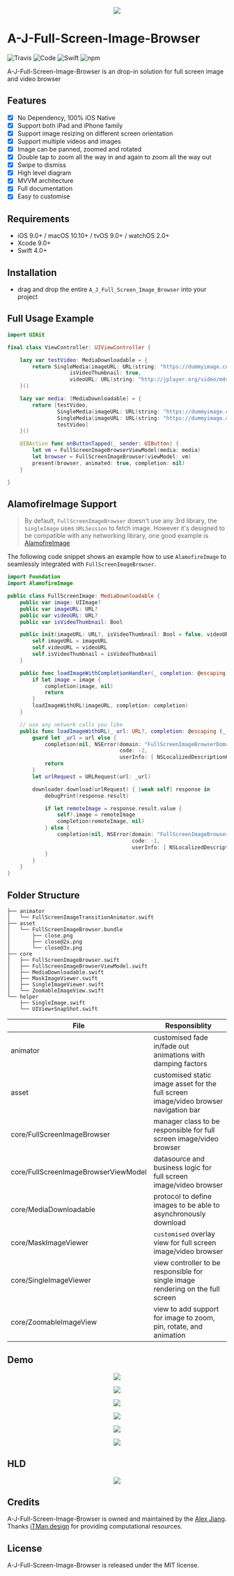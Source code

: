 <p align="center">
    <img src="https://github.com/pigfly/A_J_Full_Screen_Image_Browser/blob/master/assets/logo.png?raw=true">
</p>

# A-J-Full-Screen-Image-Browser

![Travis](https://img.shields.io/travis/USER/REPO.svg)
![Code](https://img.shields.io/badge/code-%E2%98%85%E2%98%85%E2%98%85%E2%98%85%E2%98%85-brightgreen.svg)
![Swift](https://img.shields.io/badge/Swift-%3E%3D%203.1-orange.svg)
![npm](https://img.shields.io/npm/l/express.svg)

A-J-Full-Screen-Image-Browser is an drop-in solution for full screen image and video browser

## Features

- [x] No Dependency, 100% iOS Native
- [x] Support both iPad and iPhone family
- [x] Support image resizing on different screen orientation
- [x] Support multiple videos and images
- [x] Image can be panned, zoomed and rotated
- [x] Double tap to zoom all the way in and again to zoom all the way out
- [x] Swipe to dismiss
- [x] High level diagram
- [x] MVVM architecture
- [x] Full documentation
- [x] Easy to customise

## Requirements

- iOS 9.0+ / macOS 10.10+ / tvOS 9.0+ / watchOS 2.0+
- Xcode 9.0+
- Swift 4.0+

## Installation

- drag and drop the entire `A_J_Full_Screen_Image_Browser` into your project

## Full Usage Example

```swift
import UIKit

final class ViewController: UIViewController {

    lazy var testVideo: MediaDownloadable = {
        return SingleMedia(imageURL: URL(string: "https://dummyimage.com/600&text=thumbnail")!,
                    isVideoThumbnail: true,
                    videoURL: URL(string: "http://jplayer.org/video/m4v/Big_Buck_Bunny_Trailer.m4v")!)
    }()

    lazy var media: [MediaDownloadable] = {
        return [testVideo,
                SingleMedia(imageURL: URL(string: "https://dummyimage.com/300")!),
                SingleMedia(imageURL: URL(string: "https://dummyimage.com/600")!),
                testVideo]
    }()

    @IBAction func onButtonTapped(_ sender: UIButton) {
        let vm = FullScreenImageBrowserViewModel(media: media)
        let browser = FullScreenImageBrowser(viewModel: vm)
        present(browser, animated: true, completion: nil)
    }

}
```

## AlamofireImage Support

> By default, `FullScreenImageBrowser` doesn't use any 3rd library, the `SingleImage` uses `URLSession` to fetch image. However it's designed to be compatible with any networking library, one good example is [AlamofireImage](https://github.com/Alamofire/AlamofireImage)

The following code snippet shows an example how to use `AlamofireImage` to seamlessly integrated with `FullScreenImageBrowser`.

```swift
import Foundation
import AlamofireImage

public class FullScreenImage: MediaDownloadable {
    public var image: UIImage?
    public var imageURL: URL?
    public var videoURL: URL?
    public var isVideoThumbnail: Bool

    public init(imageURL: URL?, isVideoThumbnail: Bool = false, videoURL: URL? = nil) {
        self.imageURL = imageURL
        self.videoURL = videoURL
        self.isVideoThumbnail = isVideoThumbnail
    }

    public func loadImageWithCompletionHandler(_ completion: @escaping (UIImage?, NSError?) -> Void) {
        if let image = image {
            completion(image, nil)
            return
        }
        loadImageWithURL(imageURL, completion: completion)
    }

    // use any network calls you like
    public func loadImageWithURL(_ url: URL?, completion: @escaping (_ image: UIImage?, _ error: NSError?) -> Void) {
        guard let _url = url else {
            completion(nil, NSError(domain: "FullScreenImageBrowserDomain",
                                    code: -2,
                                    userInfo: [ NSLocalizedDescriptionKey: "Image URL not found."]))
            return
        }
        let urlRequest = URLRequest(url: _url)

        downloader.download(urlRequest) { [weak self] response in
            debugPrint(response.result)

            if let remoteImage = response.result.value {
                self?.image = remoteImage
                completion(remoteImage, nil)
            } else {
                completion(nil, NSError(domain: "FullScreenImageBrowserDomain",
                                        code: -1,
                                        userInfo: [ NSLocalizedDescriptionKey: "Couldn't load image from remote"]))
            }
        }
    }
}
```

## Folder Structure

```shell
├── animator
│   └── FullScreenImageTransitionAnimator.swift
├── asset
│   └── FullScreenImageBrowser.bundle
│       ├── close.png
│       ├── close@2x.png
│       └── close@3x.png
├── core
│   ├── FullScreenImageBrowser.swift
│   ├── FullScreenImageBrowserViewModel.swift
│   ├── MediaDownloadable.swift
│   ├── MaskImageViewer.swift
│   ├── SingleImageViewer.swift
│   └── ZoomableImageView.swift
└── helper
    ├── SingleImage.swift
    └── UIView+SnapShot.swift
```

| File                                 | Responsiblity                                                                        |
|--------------------------------------|--------------------------------------------------------------------------------------|
| animator                             | customised fade in/fade out animations with damping factors                          |
| asset                                | customised static image asset for the full screen image/video browser navigation bar |
| core/FullScreenImageBrowser          | manager class to be responsible for full screen image/video browser                  |
| core/FullScreenImageBrowserViewModel | datasource and business logic for full screen image/video browser                    |
| core/MediaDownloadable               | protocol to define images to be able to asynchronously download                      |
| core/MaskImageViewer                 | `customised` overlay view for full screen image/video browser                        |
| core/SingleImageViewer               | view controller to be responsible for single image rendering on the full screen      |
| core/ZoomableImageView               | view to add support for image to zoom, pin, rotate, and animation                    |

## Demo

<p align="center">
    <img src="https://github.com/pigfly/A_J_Full_Screen_Image_Browser/blob/master/assets/demo.gif?raw=true">
</p>

<p align="center">
    <img src="https://github.com/pigfly/A_J_Full_Screen_Image_Browser/blob/master/assets/demo2.gif?raw=true">
</p>

<p align="center">
    <img src="https://github.com/pigfly/A_J_Full_Screen_Image_Browser/blob/master/assets/demo3.gif?raw=true">
</p>

<p align="center">
    <img src="https://github.com/pigfly/A_J_Full_Screen_Image_Browser/blob/master/assets/demo4.gif?raw=true">
</p>

<p align="center">
    <img src="https://github.com/pigfly/A_J_Full_Screen_Image_Browser/blob/master/assets/demo5.gif?raw=true">
</p>

<p align="center">
    <img src="https://github.com/pigfly/A_J_Full_Screen_Image_Browser/blob/master/assets/demo6.gif?raw=true">
</p>

## HLD

<p align="center">
    <img src="https://github.com/pigfly/A_J_Full_Screen_Image_Browser/blob/master/assets/hld.png?raw=true">
</p>


## Credits

A-J-Full-Screen-Image-Browser is owned and maintained by the [Alex Jiang](https://pigfly.github.io). Thanks [iTMan.design](https://itman.design) for providing computational resources.

## License

A-J-Full-Screen-Image-Browser is released under the MIT license.
